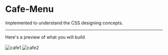 # Cafe-Menu
Implemented to understand the CSS designing concepts. <hr>
Here's a preview of what you will build <br>
<br>
![cafe1](https://user-images.githubusercontent.com/83488126/185438854-b49498bb-5c30-41ec-8cf5-18b6c58d026b.PNG)
![cafe2](https://user-images.githubusercontent.com/83488126/185438841-1a6f52c9-2007-49c1-96aa-8a8803d6dec4.PNG)


